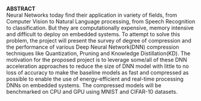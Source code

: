 <B>ABSTRACT</B> <BR>
Neural Networks today find their application in variety of fields, from Computer Vision to Natural Language
processing, from Speech Recognition to classification. But they are computationally expensive, memory intensive
and difficult to deploy on embedded systems. To attempt to solve this problem, the project will present the survey
of degree of compression and the performance of various Deep Neural Network(DNN) compression techniques
like Quantization, Pruning and Knowledge Distillation(KD). The motivation for the proposed project is to leverage
some/all of these DNN acceleration approaches to reduce the size of DNN model with little to no loss of accuracy
to make the baseline models as fast and compressed as possible to enable the use of energy-efficient and real-time
processing DNNs on embedded systems. The compressed models will be benchmarked on CPU and GPU using
MNIST and CIFAR-10 datasets.
